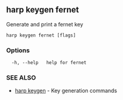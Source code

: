 ## harp keygen fernet

Generate and print a fernet key

```
harp keygen fernet [flags]
```

### Options

```
  -h, --help   help for fernet
```

### SEE ALSO

* [harp keygen](harp_keygen.md)	 - Key generation commands

